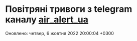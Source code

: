# Повітряні тривоги з telegram каналу [air_alert_ua](https://t.me/air_alert_ua)

Оновлено:
четвер, 6 жовтня 2022 20:00:04 +0300

